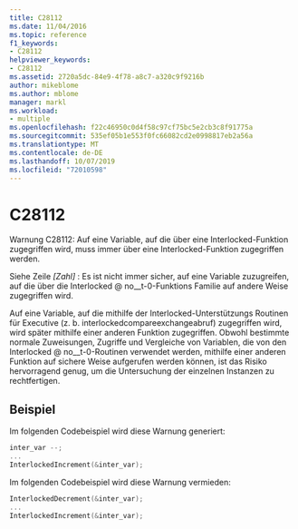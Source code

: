 ```yaml
---
title: C28112
ms.date: 11/04/2016
ms.topic: reference
f1_keywords:
- C28112
helpviewer_keywords:
- C28112
ms.assetid: 2720a5dc-84e9-4f78-a8c7-a320c9f9216b
author: mikeblome
ms.author: mblome
manager: markl
ms.workload:
- multiple
ms.openlocfilehash: f22c46950c0d4f58c97cf75bc5e2cb3c8f91775a
ms.sourcegitcommit: 535ef05b1e553f0fc66082cd2e0998817eb2a56a
ms.translationtype: MT
ms.contentlocale: de-DE
ms.lasthandoff: 10/07/2019
ms.locfileid: "72010598"
---
```

# <a name="c28112"></a>C28112

Warnung C28112: Auf eine Variable, auf die über eine Interlocked-Funktion zugegriffen wird, muss immer über eine Interlocked-Funktion zugegriffen werden.

Siehe Zeile *[Zahl]* : Es ist nicht immer sicher, auf eine Variable zuzugreifen, auf die über die Interlocked @ no__t-0-Funktions Familie auf andere Weise zugegriffen wird.

Auf eine Variable, auf die mithilfe der Interlocked-Unterstützungs Routinen für Executive (z. b. interlockedcompareexchangeabruf) zugegriffen wird, wird später mithilfe einer anderen Funktion zugegriffen. Obwohl bestimmte normale Zuweisungen, Zugriffe und Vergleiche von Variablen, die von den Interlocked @ no__t-0-Routinen verwendet werden, mithilfe einer anderen Funktion auf sichere Weise aufgerufen werden können, ist das Risiko hervorragend genug, um die Untersuchung der einzelnen Instanzen zu rechtfertigen.

## <a name="example"></a>Beispiel

Im folgenden Codebeispiel wird diese Warnung generiert:

```cpp
inter_var --;
...
InterlockedIncrement(&inter_var);
```

Im folgenden Codebeispiel wird diese Warnung vermieden:

```cpp
InterlockedDecrement(&inter_var);
...
InterlockedIncrement(&inter_var);
```
